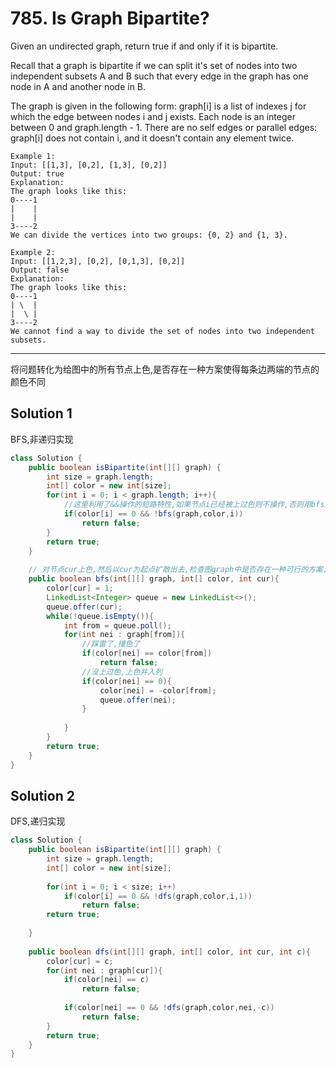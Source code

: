 # 785. Is Graph Bipartite?
Given an undirected graph, return true if and only if it is bipartite.

Recall that a graph is bipartite if we can split it's set of nodes into two independent subsets A and B such that every edge in the graph has one node in A and another node in B.

The graph is given in the following form: graph[i] is a list of indexes j for which the edge between nodes i and j exists.  Each node is an integer between 0 and graph.length - 1.  There are no self edges or parallel edges: graph[i] does not contain i, and it doesn't contain any element twice.
```
Example 1:
Input: [[1,3], [0,2], [1,3], [0,2]]
Output: true
Explanation: 
The graph looks like this:
0----1
|    |
|    |
3----2
We can divide the vertices into two groups: {0, 2} and {1, 3}.
```
```
Example 2:
Input: [[1,2,3], [0,2], [0,1,3], [0,2]]
Output: false
Explanation: 
The graph looks like this:
0----1
| \  |
|  \ |
3----2
We cannot find a way to divide the set of nodes into two independent subsets.
```
 
---  

将问题转化为给图中的所有节点上色,是否存在一种方案使得每条边两端的节点的颜色不同  
## Solution 1
BFS,非递归实现
``` java
class Solution {
    public boolean isBipartite(int[][] graph) {
        int size = graph.length;
        int[] color = new int[size];
        for(int i = 0; i < graph.length; i++){
            //这里利用了&&操作的短路特性,如果节点i已经被上过色则不操作,否则用bfs对当前节点进行上色并且验证是否存在可行方案
            if(color[i] == 0 && !bfs(graph,color,i))
                return false;
        }
        return true;
    }
    
    // 对节点cur上色,然后以cur为起点扩散出去,检查图graph中是否存在一种可行的方案,如果不存在,返回false
    public boolean bfs(int[][] graph, int[] color, int cur){
        color[cur] = 1;
        LinkedList<Integer> queue = new LinkedList<>();
        queue.offer(cur);
        while(!queue.isEmpty()){
            int from = queue.poll();
            for(int nei : graph[from]){
                //踩雷了,撞色了
                if(color[nei] == color[from])
                    return false;
                //没上过色,上色并入列
                if(color[nei] == 0){
                    color[nei] = -color[from];
                    queue.offer(nei);
                }
                    
            }
        }
        return true;
    }
}
```


## Solution 2
DFS,递归实现
``` java
class Solution {
    public boolean isBipartite(int[][] graph) {
        int size = graph.length;
        int[] color = new int[size];
        
        for(int i = 0; i < size; i++)
            if(color[i] == 0 && !dfs(graph,color,i,1))
                return false;
        return true;
        
    }
    
    public boolean dfs(int[][] graph, int[] color, int cur, int c){
        color[cur] = c;
        for(int nei : graph[cur]){
            if(color[nei] == c)
                return false;
            
            if(color[nei] == 0 && !dfs(graph,color,nei,-c))
                return false;
        }
        return true;
    }
}
```